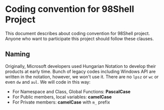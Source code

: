 # Coding convention for 98Shell Project

This document describes about coding convention for 98Shell project. Anyone who want to participate this project should follow these clauses. 

## Naming

Originally, Microsoft developers used Hungarian Notation to develop their products at early time. Bunch of legacy codes including Windows API are written in the notation, however, we won't use it. There are no `lpsz` or `wc` or even `dw` and `aul`. We will code in this way:

 * For Namespace and Class, Global Functions: **PascalCase**
 * For Public members, local variables: **camelCase**
 * For Private members: **camelCase** with `m_` prefix
